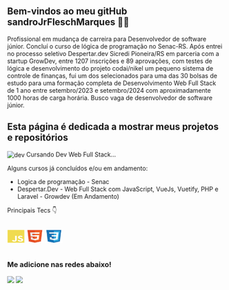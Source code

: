 ## Bem-vindos ao meu gitHub sandroJrFleschMarques 👨‍💻

Profissional em mudança de carreira para Desenvolvedor de software júnior. Concluí o curso de lógica de programação no Senac-RS. Após entrei no processo seletivo Despertar.dev Sicredi Pioneira/RS em parceria com a startup GrowDev, entre 1207 inscrições e 89 aprovações, com testes de lógica e desenvolvimento do projeto codai/nikel um pequeno sistema de controle de finanças, fui um dos selecionados para uma das 30 bolsas de estudo para uma formação completa de Desenvolvimento Web Full Stack de 1 ano entre setembro/2023 e setembro/2024 com aproximadamente 1000 horas de carga horária. Busco vaga de desenvolvedor de software júnior.
## Esta página é dedicada a mostrar meus projetos e repositórios

<img align="center" alt="dev" height="500" width="1000" src="https://softdesign.com.br/wp-content/webpc-passthru.php?src=https://softdesign.com.br/wp-content/uploads/2022/05/Programacao-Funcional-scaled-2.jpg&nocache=1">
Cursando Dev Web Full Stack...

Alguns cursos já concluídos e/ou em andamento: 

- Logica de programação - Senac
- Despertar.Dev - Web Full Stack com JavaScript, VueJs, Vuetify, PHP e Laravel - Growdev (Em Andamento)

Principais Tecs 👇

<div style="display: inline_block"><br>
  <img align="center" alt="Js" height="30" width="40" src="https://raw.githubusercontent.com/devicons/devicon/master/icons/javascript/javascript-plain.svg">
  <img align="center" alt="HTML" height="30" width="40" src="https://raw.githubusercontent.com/devicons/devicon/master/icons/html5/html5-original.svg">
  <img align="center" alt="CSS" height="30" width="40" src="https://raw.githubusercontent.com/devicons/devicon/master/icons/css3/css3-original.svg">
</div>
 
 <br>
 
  ### Me adicione nas redes abaixo!
 
<div> 
<a href="https://www.linkedin.com/in/sandro-junior-flesch-marques-17a421291/" target="_blank"><img src="https://img.shields.io/badge/-Linkedin-0e76a8?style=flat-square&logo=Linkedin&logoColor=white&link=LINK-DO-SEU-LINKEDIN" /></a>
<a href="https://api.whatsapp.com/send?phone=5551992912300" target="_blank"><img src="https://img.shields.io/badge/-WhatsApp-25d366?style=flat-square&labelColor=25d366&logo=whatsapp&logoColor=white&link=API-DO-SEU-WHATSAPP"/></a> 
</div>
